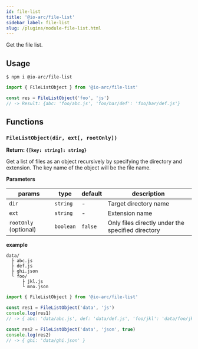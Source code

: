 ```yaml
---
id: file-list
title: '@io-arc/file-list'
sidebar_label: file-list
slug: /plugins/module-file-list.html
---
```


Get the file list.

## Usage

```shell
$ npm i @io-arc/file-list
```

```typescript title="index.ts"
import { FileListObject } from '@io-arc/file-list'

const res = FileListObject('foo', 'js')
// -> Result: {abc: 'foo/abc.js', 'foo/bar/def': 'foo/bar/def.js'}
```

## Functions

### `FileListObject(dir, ext[, rootOnly])`

**Return: `{[key: string]: string}`**

Get a list of files as an object recursively by specifying the directory and extension.
The key name of the object will be the file name.

**Parameters**

| params                | type      | default | description                                       |
| --------------------- | --------- | ------- | ------------------------------------------------- |
| `dir`                 | `string`  | \-      | Target directory name                             |
| `ext`                 | `string`  | \-      | Extension name                                    |
| `rootOnly` (optional) | `boolean` | `false` | Only files directly under the specified directory |

**example**

```text title="Directory"
data/
  ├ abc.js
  ├ def.js
  ├ ghi.json
  └ foo/
      ├ jkl.js
      └ mno.json
```

```typescript
import { FileListObject } from '@io-arc/file-list'

const res1 = FileListObject('data', 'js')
console.log(res1)
// -> { abc: 'data/abc.js', def: 'data/def.js', 'foo/jkl': 'data/foo/jkl.js' }

const res2 = FileListObject('data', 'json', true)
console.log(res2)
// -> { ghi: 'data/ghi.json' }
```
